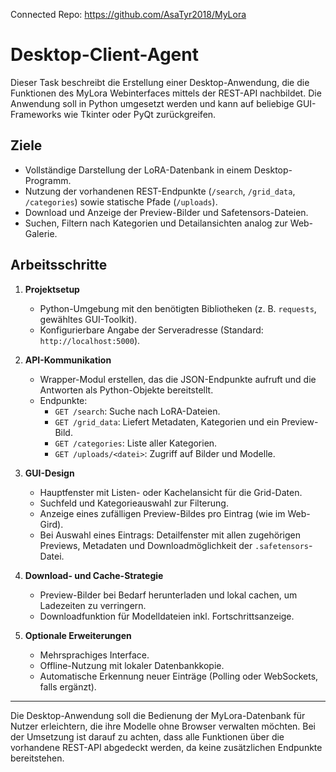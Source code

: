 Connected Repo: https://github.com/AsaTyr2018/MyLora

# Desktop-Client-Agent

Dieser Task beschreibt die Erstellung einer Desktop-Anwendung, die die Funktionen des MyLora Webinterfaces mittels der REST-API nachbildet. Die Anwendung soll in Python umgesetzt werden und kann auf beliebige GUI-Frameworks wie Tkinter oder PyQt zurückgreifen.

## Ziele

* Vollständige Darstellung der LoRA-Datenbank in einem Desktop-Programm.
* Nutzung der vorhandenen REST-Endpunkte (`/search`, `/grid_data`, `/categories`) sowie statische Pfade (`/uploads`).
* Download und Anzeige der Preview-Bilder und Safetensors-Dateien.
* Suchen, Filtern nach Kategorien und Detailansichten analog zur Web-Galerie.

## Arbeitsschritte

1. **Projektsetup**
   - Python-Umgebung mit den benötigten Bibliotheken (z. B. `requests`, gewähltes GUI-Toolkit).
   - Konfigurierbare Angabe der Serveradresse (Standard: `http://localhost:5000`).

2. **API-Kommunikation**
   - Wrapper-Modul erstellen, das die JSON-Endpunkte aufruft und die Antworten als Python-Objekte bereitstellt.
   - Endpunkte:
     - `GET /search`: Suche nach LoRA-Dateien.
     - `GET /grid_data`: Liefert Metadaten, Kategorien und ein Preview-Bild.
     - `GET /categories`: Liste aller Kategorien.
     - `GET /uploads/<datei>`: Zugriff auf Bilder und Modelle.

3. **GUI-Design**
   - Hauptfenster mit Listen- oder Kachelansicht für die Grid-Daten.
   - Suchfeld und Kategorieauswahl zur Filterung.
   - Anzeige eines zufälligen Preview-Bildes pro Eintrag (wie im Web-Gird).
   - Bei Auswahl eines Eintrags: Detailfenster mit allen zugehörigen Previews, Metadaten und Downloadmöglichkeit der `.safetensors`-Datei.

4. **Download- und Cache-Strategie**
   - Preview-Bilder bei Bedarf herunterladen und lokal cachen, um Ladezeiten zu verringern.
   - Downloadfunktion für Modelldateien inkl. Fortschrittsanzeige.

5. **Optionale Erweiterungen**
   - Mehrsprachiges Interface.
   - Offline-Nutzung mit lokaler Datenbankkopie.
   - Automatische Erkennung neuer Einträge (Polling oder WebSockets, falls ergänzt).

---

Die Desktop-Anwendung soll die Bedienung der MyLora-Datenbank für Nutzer erleichtern, die ihre Modelle ohne Browser verwalten möchten. Bei der Umsetzung ist darauf zu achten, dass alle Funktionen über die vorhandene REST-API abgedeckt werden, da keine zusätzlichen Endpunkte bereitstehen.
